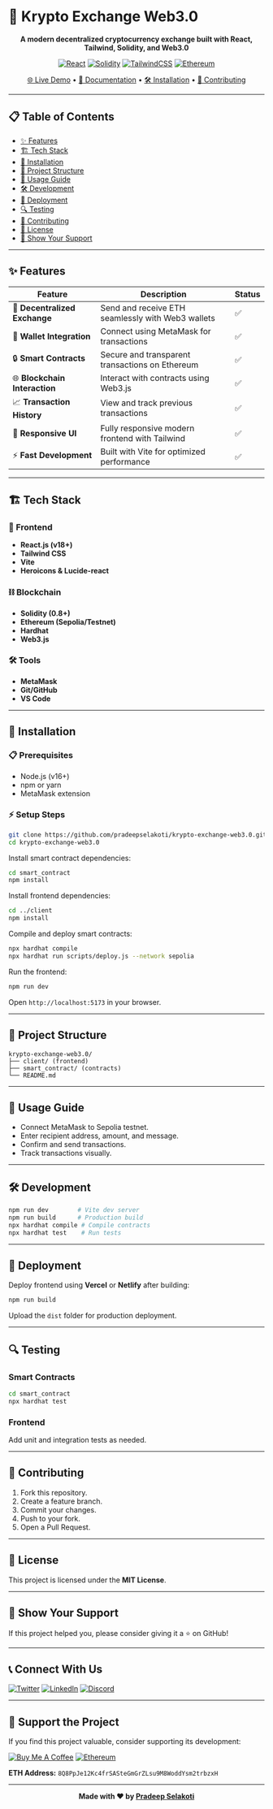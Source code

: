 # 🚀 Krypto Exchange Web3.0

<div align="center">

**A modern decentralized cryptocurrency exchange built with React, Tailwind, Solidity, and Web3.0**

[![React](https://img.shields.io/badge/React-18+-61DAFB?style=for-the-badge\&logo=react\&logoColor=black)](https://react.dev/) [![Solidity](https://img.shields.io/badge/Solidity-0.8+-363636?style=for-the-badge\&logo=solidity\&logoColor=white)](https://soliditylang.org/) [![TailwindCSS](https://img.shields.io/badge/TailwindCSS-3+-38B2AC?style=for-the-badge\&logo=tailwind-css\&logoColor=white)](https://tailwindcss.com/) [![Ethereum](https://img.shields.io/badge/Ethereum-3C3C3D?style=for-the-badge\&logo=ethereum\&logoColor=white)](https://ethereum.org/)

[🌐 Live Demo](#) • [📖 Documentation](#) • [🛠️ Installation](#-installation) • [🤝 Contributing](#-contributing)

</div>

---

## 📋 Table of Contents

* [✨ Features](#-features)
* [🏗️ Tech Stack](#️-tech-stack)
* [🚀 Installation](#-installation)
* [📁 Project Structure](#-project-structure)
* [📱 Usage Guide](#-usage-guide)
* [🛠️ Development](#️-development)
* [🚀 Deployment](#-deployment)
* [🔍 Testing](#-testing)
* [🤝 Contributing](#-contributing)
* [📄 License](#-license)
* [🌟 Show Your Support](#-show-your-support)

---

## ✨ Features

| Feature                       | Description                                       | Status |
| ----------------------------- | ------------------------------------------------- | ------ |
| 💱 **Decentralized Exchange** | Send and receive ETH seamlessly with Web3 wallets | ✅      |
| 🦊 **Wallet Integration**     | Connect using MetaMask for transactions           | ✅      |
| 🔒 **Smart Contracts**        | Secure and transparent transactions on Ethereum   | ✅      |
| 🌐 **Blockchain Interaction** | Interact with contracts using Web3.js             | ✅      |
| 📈 **Transaction History**    | View and track previous transactions              | ✅      |
| 🎨 **Responsive UI**          | Fully responsive modern frontend with Tailwind    | ✅      |
| ⚡ **Fast Development**        | Built with Vite for optimized performance         | ✅      |

---

## 🏗️ Tech Stack

### 🎨 Frontend

* **React.js (v18+)**
* **Tailwind CSS**
* **Vite**
* **Heroicons & Lucide-react**

### ⛓️ Blockchain

* **Solidity (0.8+)**
* **Ethereum (Sepolia/Testnet)**
* **Hardhat**
* **Web3.js**

### 🛠️ Tools

* **MetaMask**
* **Git/GitHub**
* **VS Code**

---

## 🚀 Installation

### 📋 Prerequisites

* Node.js (v16+)
* npm or yarn
* MetaMask extension

### ⚡ Setup Steps

```bash
git clone https://github.com/pradeepselakoti/krypto-exchange-web3.0.git
cd krypto-exchange-web3.0
```

Install smart contract dependencies:

```bash
cd smart_contract
npm install
```

Install frontend dependencies:

```bash
cd ../client
npm install
```

Compile and deploy smart contracts:

```bash
npx hardhat compile
npx hardhat run scripts/deploy.js --network sepolia
```

Run the frontend:

```bash
npm run dev
```

Open `http://localhost:5173` in your browser.

---

## 📁 Project Structure

```
krypto-exchange-web3.0/
├── client/ (frontend)
├── smart_contract/ (contracts)
└── README.md
```

---

## 📱 Usage Guide

* Connect MetaMask to Sepolia testnet.
* Enter recipient address, amount, and message.
* Confirm and send transactions.
* Track transactions visually.

---

## 🛠️ Development

```bash
npm run dev        # Vite dev server
npm run build      # Production build
npx hardhat compile # Compile contracts
npx hardhat test    # Run tests
```

---

## 🚀 Deployment

Deploy frontend using **Vercel** or **Netlify** after building:

```bash
npm run build
```

Upload the `dist` folder for production deployment.

---

## 🔍 Testing

### Smart Contracts

```bash
cd smart_contract
npx hardhat test
```

### Frontend

Add unit and integration tests as needed.

---

## 🤝 Contributing

1. Fork this repository.
2. Create a feature branch.
3. Commit your changes.
4. Push to your fork.
5. Open a Pull Request.

---

## 📄 License

This project is licensed under the **MIT License**.

---

## 🌟 Show Your Support

If this project helped you, please consider giving it a ⭐ on GitHub!

---

## 📞 Connect With Us

[![Twitter](https://img.shields.io/badge/Twitter-1DA1F2?style=for-the-badge\&logo=twitter\&logoColor=white)](https://x.com/pradeepselakoti) [![LinkedIn](https://img.shields.io/badge/LinkedIn-0077B5?style=for-the-badge\&logo=linkedin\&logoColor=white)](https://www.linkedin.com/in/pradeep-selakoti-346a57269) [![Discord](https://img.shields.io/badge/Discord-7289DA?style=for-the-badge\&logo=discord\&logoColor=white)](https://discord.gg)

---

## 💝 Support the Project

If you find this project valuable, consider supporting its development:

[![Buy Me A Coffee](https://img.shields.io/badge/Buy%20Me%20A%20Coffee-FFDD00?style=for-the-badge\&logo=buy-me-a-coffee\&logoColor=black)](https://buymeacoffee.com) [![Ethereum](https://img.shields.io/badge/Ethereum-3C3C3D?style=for-the-badge\&logo=ethereum\&logoColor=white)](https://ethereum.org/)

**ETH Address:** `8Q8PpJe12Kc4frSASteGmGrZLsu9M8WoddYsm2trbzxH`

---

<div align="center">

**Made with ❤️ by [Pradeep Selakoti](https://github.com/pradeepselakoti)**

</div>

